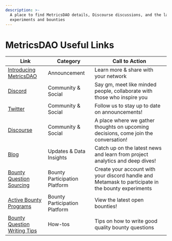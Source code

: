 ```yaml
---
description: >-
  A place to find MetricsDAO details, Discourse discussions, and the latest on
  experiments and bounties
---
```


# MetricsDAO Useful Links



| Link                                                                                                                                 | Category                      | Call to Action                                                                                     |
| ------------------------------------------------------------------------------------------------------------------------------------ | ----------------------------- | -------------------------------------------------------------------------------------------------- |
| [Introducing  MetricsDAO](https://mirror.xyz/0x3138165f8d21d4869dbD406CD8bc8055CAC8fb6E/cQtRNHKaXr2OnX0X3QNsDGSusykYkw9D5XwY1PHvvZ4) | Announcement                  | Learn more & share with your network                                                               |
| [Discord](https://discord.gg/yrxDvYdcDZ)                                                                                             | Community & Social            | Say gm, meet like minded people, collaborate with those who inspire you                            |
| [Twitter](https://twitter.com/MetricsDAO)                                                                                            | Community & Social            | Follow us to stay up to date on announcements!                                                     |
| [Discourse](https://discourse.metricsdao.xyz/)                                                                                       | Community & Social            | A place where we gather thoughts on upcoming decisions, come join the conversation!                |
| [Blog](https://mirror.xyz/0x3138165f8d21d4869dbD406CD8bc8055CAC8fb6E/t4G\_DWaDeNyaBcmrTLBsDgfIhi6uJM4revXfw8plLus)                   | Updates & Data Insights       | Catch up on the latest news and learn from project analytics and deep dives!                       |
| [Bounty Question Sourcing](https://bounty.metricsdao.xyz/)                                                                           | Bounty Participation Platform | Create your account with your discord handle and Metamask to participate in the bounty experiments |
| [Active Bounty Programs](https://metricsdao.notion.site/metricsdao/Bounty-Programs-d4bac7f1908f412f8bf4ed349198e5fe)                 | Bounty Participation Platform | View the latest open bounties!                                                                     |
| [Bounty Question Writing Tips ](https://metricsdao.mirror.xyz/t4G\_DWaDeNyaBcmrTLBsDgfIhi6uJM4revXfw8plLus)                          | How-tos                       | Tips on how to write good quality bounty questions                                                 |
